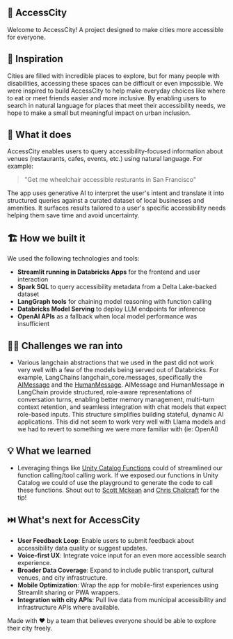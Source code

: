 ## 🌆 AccessCity

Welcome to AccessCity! A project designed to make cities more accessible for everyone.

## 🎯 Inspiration

Cities are filled with incredible places to explore, but for many people with disabilities, accessing these spaces can be difficult or even impossible. We were inspired to build AccessCity to help make everyday choices like where to eat or meet friends easier and more inclusive. By enabling users to search in natural language for places that meet their accessibility needs, we hope to make a small but meaningful impact on urban inclusion.

## 🤖 What it does

AccessCity enables users to query accessibility-focused information about venues (restaurants, cafes, events, etc.) using natural language. For example:

> "Get me wheelchair accessible resturants in San Francisco"

The app uses generative AI to interpret the user's intent and translate it into structured queries against a curated dataset of local businesses and amenities. It surfaces results tailored to a user's specific accessibility needs helping them save time and avoid uncertainty.

## 🏗️ How we built it

We used the following technologies and tools:

- **Streamlit running in Databricks Apps** for the frontend and user interaction
- **Spark SQL** to query accessibility metadata from a Delta Lake-backed dataset
- **LangGraph tools** for chaining model reasoning with function calling
- **Databricks Model Serving** to deploy LLM endpoints for inference
- **OpenAI APIs** as a fallback when local model performance was insufficient

## 🤷‍♂️ Challenges we ran into

- Various langchain abstractions that we used in the past did not work very well with a few of the models being served out of Databricks. For example, LangChains langchain_core.messages, specifically the [AIMessage](https://python.langchain.com/api_reference/core/messages/langchain_core.messages.ai.AIMessage.html) and the [HumanMessage](https://python.langchain.com/api_reference/core/messages/langchain_core.messages.human.HumanMessage.html). AIMessage and HumanMessage in LangChain provide structured, role-aware representations of conversation turns, enabling better memory management, multi-turn context retention, and seamless integration with chat models that expect role-based inputs. This structure simplifies building stateful, dynamic AI applications. This did not seem to work very well with Llama models and we had to revert to something we were more familiar with (ie: OpenAI)

## 💡 What we learned

- Leveraging things like [Unity Catalog Functions](https://learn.microsoft.com/en-us/azure/databricks/generative-ai/agent-framework/create-custom-tool) could of streamlined our function calling/tool calling work. If we exposed our functions in Unity Catalog we could of use the playground to generate the code to call these functions. Shout out to [Scott Mckean](https://www.linkedin.com/in/scotthmckean/) and [Chris Chalcraft](https://www.linkedin.com/in/cchalc/) for the tip! 

## ⏭️ What's next for AccessCity

- **User Feedback Loop**: Enable users to submit feedback about accessibility data quality or suggest updates.
- **Voice-first UX**: Integrate voice input for an even more accessible search experience.
- **Broader Data Coverage**: Expand to include public transport, cultural venues, and city infrastructure.
- **Mobile Optimization**: Wrap the app for mobile-first experiences using Streamlit sharing or PWA wrappers.
- **Integration with city APIs**: Pull live data from municipal accessibility and infrastructure APIs where available.

Made with ❤️ by a team that believes everyone should be able to explore their city freely.